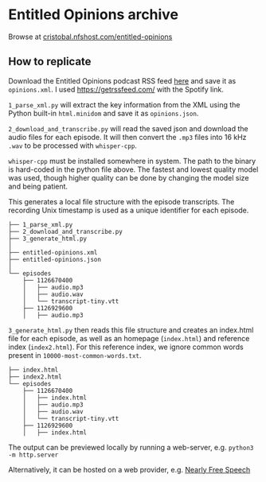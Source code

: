 # Entitled Opinions archive

Browse at [cristobal.nfshost.com/entitled-opinions](https://cristobal.nfshost.com/entitled-opinions)


## How to replicate

Download the Entitled Opinions podcast RSS feed [here](https://web.stanford.edu/dept/fren-ital/opinions/podcast/opinions.xml)
and save it as `opinions.xml`. I used https://getrssfeed.com/ with the Spotify
link.


`1_parse_xml.py` will extract the key information from the XML using the Python
built-in `html.minidom` and save it as `opinions.json`.

`2_download_and_transcribe.py` will read the saved json and download the audio
files for each episode. It will then convert the `.mp3` files into 16 kHz
`.wav` to be processed with `whisper-cpp`.

`whisper-cpp` must be installed somewhere in system. The path to the binary is
hard-coded in the python file above.  The fastest and lowest quality model was
used, though higher quality can be done by changing the model size and being
patient.

This generates a local file structure with the episode transcripts. The
recording Unix timestamp is used as a unique identifier for each episode.

```
├── 1_parse_xml.py
├── 2_download_and_transcribe.py
├── 3_generate_html.py
│
├── entitled-opinions.xml
├── entitled-opinions.json
│
└── episodes
    ├── 1126670400
    │   ├── audio.mp3
    │   ├── audio.wav
    │   └── transcript-tiny.vtt
    ├── 1126929600
    │   ├── audio.mp3
```

`3_generate_html.py` then reads this file structure and creates an index.html
file for each episode, as well as an homepage (`index.html`) and reference
index (`index2.html`). For this reference index, we ignore common words present
in `10000-most-common-words.txt`.

```
├── index.html
├── index2.html
└── episodes
    ├── 1126670400
    │   ├── index.html
    │   ├── audio.mp3
    │   ├── audio.wav
    │   └── transcript-tiny.vtt
    ├── 1126929600
    │   ├── index.html
```

The output can be previewed locally by running a web-server, e.g.
`python3 -m http.server`

Alternatively, it can be hosted on a web provider, e.g.
[Nearly Free Speech](https://nearlyfreespeech.net)
